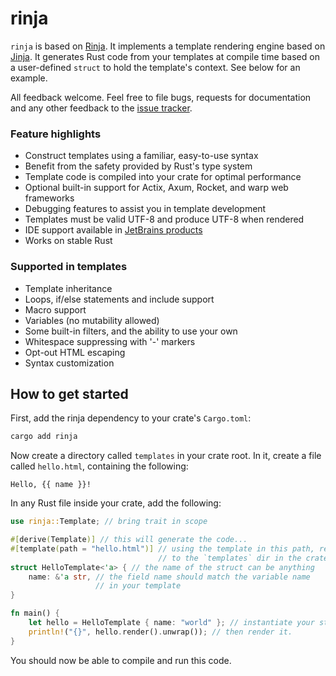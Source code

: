 # rinja

`rinja` is based on [Rinja](https://crates.io/crates/rinja). It implements a template rendering engine based on [Jinja](https://jinja.palletsprojects.com/).
It generates Rust code from your templates at compile time
based on a user-defined `struct` to hold the template's context.
See below for an example.

All feedback welcome. Feel free to file bugs, requests for documentation and
any other feedback to the [issue tracker][issues].

### Feature highlights

* Construct templates using a familiar, easy-to-use syntax
* Benefit from the safety provided by Rust's type system
* Template code is compiled into your crate for optimal performance
* Optional built-in support for Actix, Axum, Rocket, and warp web frameworks
* Debugging features to assist you in template development
* Templates must be valid UTF-8 and produce UTF-8 when rendered
* IDE support available in [JetBrains products](https://plugins.jetbrains.com/plugin/16591-rinja-template-support)
* Works on stable Rust

### Supported in templates

* Template inheritance
* Loops, if/else statements and include support
* Macro support
* Variables (no mutability allowed)
* Some built-in filters, and the ability to use your own
* Whitespace suppressing with '-' markers
* Opt-out HTML escaping
* Syntax customization

[issues]: https://github.com/rinja-rs/rinja/issues


How to get started
------------------

First, add the rinja dependency to your crate's `Cargo.toml`:

```sh
cargo add rinja
```

Now create a directory called `templates` in your crate root.
In it, create a file called `hello.html`, containing the following:

```
Hello, {{ name }}!
```

In any Rust file inside your crate, add the following:

```rust
use rinja::Template; // bring trait in scope

#[derive(Template)] // this will generate the code...
#[template(path = "hello.html")] // using the template in this path, relative
                                 // to the `templates` dir in the crate root
struct HelloTemplate<'a> { // the name of the struct can be anything
    name: &'a str, // the field name should match the variable name
                   // in your template
}

fn main() {
    let hello = HelloTemplate { name: "world" }; // instantiate your struct
    println!("{}", hello.render().unwrap()); // then render it.
}
```

You should now be able to compile and run this code.
